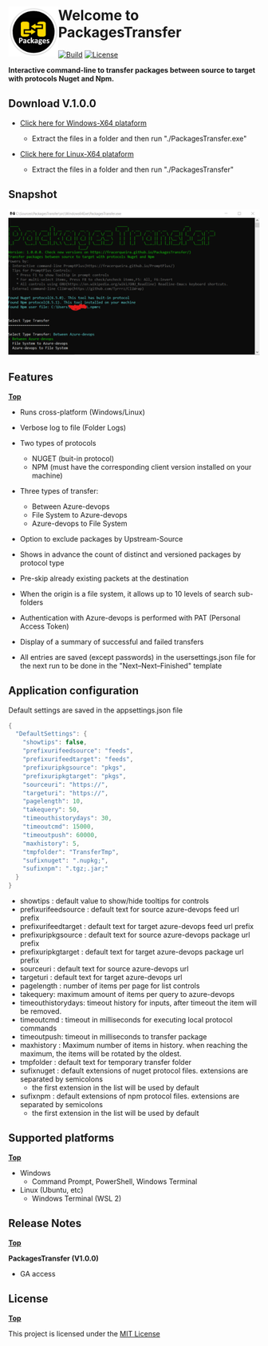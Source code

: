 # <img align="left" width="100" height="100" src="./docs/images/icon.png">Welcome to PackagesTransfer
[![Build](https://github.com/FRACerqueira/PackagesTransfer/workflows/Build/badge.svg)](https://github.com/FRACerqueira/PackagesTransfer/actions/workflows/build.yml)
[![License](https://img.shields.io/github/license/FRACerqueira/PackagesTransfer)](https://github.com/FRACerqueira/PackagesTransfer/blob/master/LICENSE)

**Interactive command-line to transfer packages between source to target with protocols Nuget and Npm.**

## Download V.1.0.0

- [Click here for Windows-X64 plataform](https://github.com/FRACerqueira/PackagesTransfer/releases/latest/download/Windows64Exe.zip) 
    - Extract the files in a folder and then run "./PackagesTransfer.exe" 

- [Click here for Linux-X64 plataform](https://github.com/FRACerqueira/PackagesTransfer/releases/latest/download/Linux64Exe.zip) 
    - Extract the files in a folder and then run "./PackagesTransfer" 

## Snapshot

![](./docs/images/snapshot.png)

## Features
[**Top**](#welcome-to-packagestransfer)

- Runs cross-platform (Windows/Linux)

- Verbose log to file (Folder Logs)

- Two types of protocols
    - NUGET (buit-in protocol)
    - NPM (must have the corresponding client version installed on your machine)

- Three types of transfer:
    - Between Azure-devops
    - File System to Azure-devops
    - Azure-devops to File System

- Option to exclude packages by Upstream-Source

- Shows in advance the count of distinct and versioned packages by protocol type

- Pre-skip already existing packets at the destination

- When the origin is a file system, it allows up to 10 levels of search sub-folders

- Authentication with Azure-devops is performed with PAT (Personal Access Token)

- Display of a summary of successful and failed transfers

- All entries are saved (except passwords) in the usersettings.json file for the next run to be done in the "Next–Next–Finished" template

## Application configuration

Default settings are saved in the appsettings.json file

```csharp
{
  "DefaultSettings": {
    "showtips": false,
    "prefixurifeedsource": "feeds",
    "prefixurifeedtarget": "feeds",
    "prefixuripkgsource": "pkgs",
    "prefixuripkgtarget": "pkgs",
    "sourceuri": "https://",
    "targeturi": "https://",
    "pagelength": 10,
    "takequery": 50,
    "timeouthistorydays": 30,
    "timeoutcmd": 15000,
    "timeoutpush": 60000,
    "maxhistory": 5,
    "tmpfolder": "TransferTmp",
    "sufixnuget": ".nupkg;",
    "sufixnpm": ".tgz;.jar;"
  }
}
```

- showtips : default value to show/hide tooltips for controls
- prefixurifeedsource : default text for source azure-devops feed url prefix
- prefixurifeedtarget : default text for target azure-devops feed url prefix
- prefixuripkgsource : default text for source azure-devops package url prefix
- prefixuripkgtarget : default text for target azure-devops package url prefix
- sourceuri : default text for source azure-devops url 
- targeturi : default text for target azure-devops url
- pagelength : number of items per page for list controls
- takequery: maximum amount of items per query to azure-devops
- timeouthistorydays: timeout history for inputs, after timeout the item will be removed.
- timeoutcmd : timeout in milliseconds for executing local protocol commands
- timeoutpush: timeout in milliseconds to transfer package
- maxhistory : Maximum number of items in history. when reaching the maximum, the items will be rotated by the oldest.
- tmpfolder : default text for temporary transfer folder
- sufixnuget : default extensions of nuget protocol files. extensions are separated by semicolons
    - the first extension in the list will be used by default
- sufixnpm : default extensions of npm protocol files. extensions are separated by semicolons
    - the first extension in the list will be used by default

## Supported platforms
[**Top**](#welcome-to-packagestransfer)

- Windows
    - Command Prompt, PowerShell, Windows Terminal
- Linux (Ubuntu, etc)
    - Windows Terminal (WSL 2)

## Release Notes 
[**Top**](#welcome-to-packagestransfer)

**PackagesTransfer (V1.0.0)**

- GA access

## License
[**Top**](#welcome-to-packagestransfer)

This project is licensed under the [MIT License](https://github.com/FRACerqueira/PackagesTransfer/blob/master/LICENSE)
